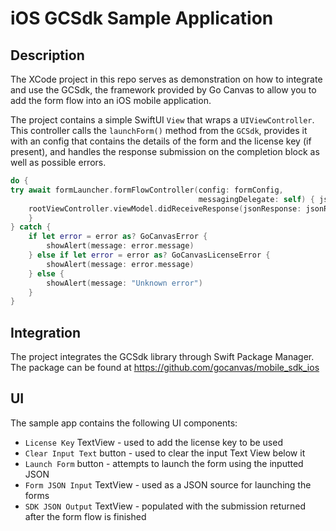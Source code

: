 # iOS GCSdk Sample Application

## Description

The XCode project in this repo serves as demonstration on how to integrate and use the GCSdk, the framework provided by Go Canvas to allow you to add the form flow into an iOS mobile application.

The project contains a simple SwiftUI `View` that wraps a `UIViewController`. This controller calls the `launchForm()` method from the `GCSdk`, provides it with an config that contains the details of the form and the license key (if present), and handles the response submission on the completion block as well as possible errors.
```swift
do {
try await formLauncher.formFlowController(config: formConfig,
                                          messagingDelegate: self) { jsonResponse in
    rootViewController.viewModel.didReceiveResponse(jsonResponse: jsonResponse)
    }
} catch {
    if let error = error as? GoCanvasError {
        showAlert(message: error.message)
    } else if let error = error as? GoCanvasLicenseError {
        showAlert(message: error.message)
    } else {
        showAlert(message: "Unknown error")
    }
}
```
## Integration

The project integrates the GCSdk library through Swift Package Manager.
The package can be found at https://github.com/gocanvas/mobile_sdk_ios

## UI

The sample app contains the following UI components:

* `License Key` TextView - used to add the license key to be used
* `Clear Input Text` button - used to clear the input Text View below it
* `Launch Form` button - attempts to launch the form using the inputted JSON
* `Form JSON Input` TextView - used as a JSON source for launching the forms
* `SDK JSON Output` TextView - populated with the submission returned after the form flow is finished
